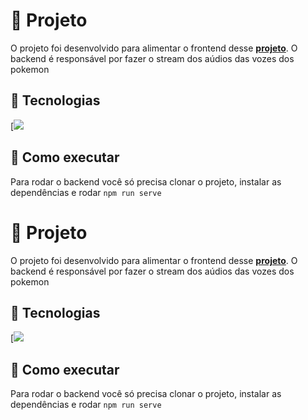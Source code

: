  # 📖 Projeto   
  

O projeto foi desenvolvido para alimentar o frontend desse  **[projeto](https://github.com/zagamendes/backend-pokedex)**. O backend é responsável por fazer o stream dos aúdios das vozes dos pokemon
    
  

## 🧪 Tecnologias   
    
  

 [![](https://skillicons.dev/icons?i=typescript,nodejs,firebase)
    
  

## 🚀 Como executar   
    
  

Para rodar o backend você só precisa clonar o projeto, instalar as dependências e rodar `npm run serve`



 # 📖 Projeto   
  

O projeto foi desenvolvido para alimentar o frontend desse  **[projeto](https://github.com/zagamendes/backend-pokedex)**. O backend é responsável por fazer o stream dos aúdios das vozes dos pokemon
    
  

## 🧪 Tecnologias   
    
  

 [![](https://skillicons.dev/icons?i=typescript,nodejs,firebase)
    
  

## 🚀 Como executar   
    
  

Para rodar o backend você só precisa clonar o projeto, instalar as dependências e rodar `npm run serve`
